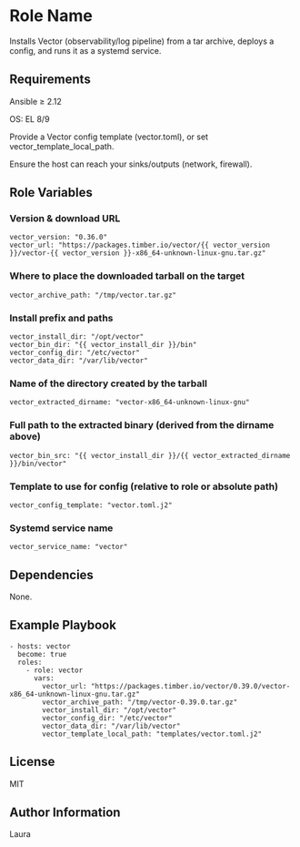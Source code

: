 Role Name
=========

Installs Vector (observability/log pipeline) from a tar archive, deploys a config, and runs it as a systemd service.

Requirements
------------

Ansible ≥ 2.12

OS: EL 8/9

Provide a Vector config template (vector.toml), or set vector_template_local_path.

Ensure the host can reach your sinks/outputs (network, firewall).

Role Variables
--------------

### Version & download URL
```
vector_version: "0.36.0"
vector_url: "https://packages.timber.io/vector/{{ vector_version }}/vector-{{ vector_version }}-x86_64-unknown-linux-gnu.tar.gz"
```

### Where to place the downloaded tarball on the target
```
vector_archive_path: "/tmp/vector.tar.gz"
```

### Install prefix and paths
```
vector_install_dir: "/opt/vector"
vector_bin_dir: "{{ vector_install_dir }}/bin"
vector_config_dir: "/etc/vector"
vector_data_dir: "/var/lib/vector"
```

### Name of the directory created by the tarball
```
vector_extracted_dirname: "vector-x86_64-unknown-linux-gnu"
```

### Full path to the extracted binary (derived from the dirname above)
```
vector_bin_src: "{{ vector_install_dir }}/{{ vector_extracted_dirname }}/bin/vector"
```

### Template to use for config (relative to role or absolute path)
```
vector_config_template: "vector.toml.j2"
```

### Systemd service name
```
vector_service_name: "vector"
```

Dependencies
------------

None.

Example Playbook
----------------

```
- hosts: vector
  become: true
  roles:
    - role: vector
      vars:
        vector_url: "https://packages.timber.io/vector/0.39.0/vector-x86_64-unknown-linux-gnu.tar.gz"
        vector_archive_path: "/tmp/vector-0.39.0.tar.gz"
        vector_install_dir: "/opt/vector"
        vector_config_dir: "/etc/vector"
        vector_data_dir: "/var/lib/vector"
        vector_template_local_path: "templates/vector.toml.j2"
```

License
-------

MIT

Author Information
------------------

Laura
